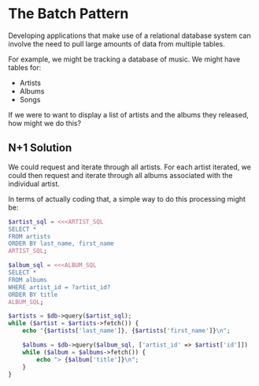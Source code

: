 The Batch Pattern
=================

Developing applications that make use of a relational database system can 
involve the need to pull large amounts of data from multiple tables.

For example, we might be tracking a database of music.  We might have tables
for:
 - Artists
 - Albums
 - Songs

If we were to want to display a list of artists and the albums they released,
how might we do this?

## N+1 Solution

We could request and iterate through all artists.  For each artist iterated,
we could then request and iterate through all albums associated with the
individual artist.

In terms of actually coding that, a simple way to do this processing might be:
```php
$artist_sql = <<<ARTIST_SQL
SELECT *
FROM artists
ORDER BY last_name, first_name
ARTIST_SQL;

$album_sql = <<<ALBUM_SQL
SELECT *
FROM albums
WHERE artist_id = ?artist_id?
ORDER BY title
ALBUM_SQL;

$artists = $db->query($artist_sql);
while ($artist = $artists->fetch()) {
    echo "{$artists['last_name']}, {$artists['first_name']}\n";

    $albums = $db->query($album_sql, ['artist_id' => $artist['id']])
    while ($album = $albums->fetch()) {
        echo "> {$album['title']}\n";
    }
}
```
